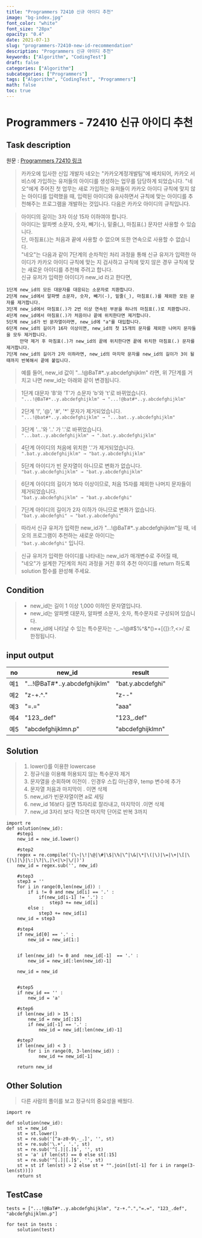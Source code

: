 ```yaml
---
title: "Programmers 72410 신규 아이디 추천"
image: "bg-index.jpg"
font_color: "white"
font_size: "28px"
opacity: "0.4"
date: 2021-07-13
slug: "programmers-72410-new-id-recommendation"
description: "Programmers 신규 아이디 추천"
keywords: ["Algorithm", "CodingTest"]
draft: false
categories: ["Algorithm"]
subcategories: ["Programmers"]
tags: ["Algorithm", "CodingTest", "Programmers"]
math: false
toc: true
---
```


# Programmers - 72410 신규 아이디 추천

## Task description

원문 : <a href="https://programmers.co.kr/learn/courses/30/lessons/72410">Programmers 72410 링크</a>

>카카오에 입사한 신입 개발자 네오는 "카카오계정개발팀"에 배치되어, 카카오 서비스에 가입하는 유저들의 아이디를 생성하는 업무를 담당하게 되었습니다. "네오"에게 주어진 첫 업무는 새로 가입하는 유저들이 카카오 아이디 규칙에 맞지 않는 아이디를 입력했을 때, 입력된 아이디와 유사하면서 규칙에 맞는 아이디를 추천해주는 프로그램을 개발하는 것입니다.
다음은 카카오 아이디의 규칙입니다.

>아이디의 길이는 3자 이상 15자 이하여야 합니다. <br>
아이디는 알파벳 소문자, 숫자, 빼기(-), 밑줄(_), 마침표(.) 문자만 사용할 수 있습니다.<br>
단, 마침표(.)는 처음과 끝에 사용할 수 없으며 또한 연속으로 사용할 수 없습니다.<br>
"네오"는 다음과 같이 7단계의 순차적인 처리 과정을 통해 신규 유저가 입력한 아이디가 카카오 아이디 규칙에 맞는 지 검사하고 규칙에 맞지 않은 경우 규칙에 맞는 새로운 아이디를 추천해 주려고 합니다.<br>
신규 유저가 입력한 아이디가 new_id 라고 한다면,<br>

```
1단계 new_id의 모든 대문자를 대응되는 소문자로 치환합니다.
2단계 new_id에서 알파벳 소문자, 숫자, 빼기(-), 밑줄(_), 마침표(.)를 제외한 모든 문자를 제거합니다.
3단계 new_id에서 마침표(.)가 2번 이상 연속된 부분을 하나의 마침표(.)로 치환합니다.
4단계 new_id에서 마침표(.)가 처음이나 끝에 위치한다면 제거합니다.
5단계 new_id가 빈 문자열이라면, new_id에 "a"를 대입합니다.
6단계 new_id의 길이가 16자 이상이면, new_id의 첫 15개의 문자를 제외한 나머지 문자들을 모두 제거합니다.
     만약 제거 후 마침표(.)가 new_id의 끝에 위치한다면 끝에 위치한 마침표(.) 문자를 제거합니다.
7단계 new_id의 길이가 2자 이하라면, new_id의 마지막 문자를 new_id의 길이가 3이 될 때까지 반복해서 끝에 붙입니다.
```

> 예를 들어, new_id 값이 "...!@BaT#*..y.abcdefghijklm" 라면, 위 7단계를 거치고 나면 new_id는 아래와 같이 변경됩니다.<br>

> 1단계 대문자 'B'와 'T'가 소문자 'b'와 't'로 바뀌었습니다.<br>
`"...!@BaT#*..y.abcdefghijklm" → "...!@bat#*..y.abcdefghijklm"`

> 2단계 '!', '@', '#', '*' 문자가 제거되었습니다.<br>
`"...!@bat#*..y.abcdefghijklm" → "...bat..y.abcdefghijklm"`

> 3단계 '...'와 '..' 가 '.'로 바뀌었습니다.<br>
`"...bat..y.abcdefghijklm" → ".bat.y.abcdefghijklm"`

> 4단계 아이디의 처음에 위치한 '.'가 제거되었습니다.<br>
`".bat.y.abcdefghijklm" → "bat.y.abcdefghijklm"`

> 5단계 아이디가 빈 문자열이 아니므로 변화가 없습니다.<br>
`"bat.y.abcdefghijklm" → "bat.y.abcdefghijklm"`

> 6단계 아이디의 길이가 16자 이상이므로, 처음 15자를 제외한 나머지 문자들이 제거되었습니다.<br>
`"bat.y.abcdefghijklm" → "bat.y.abcdefghi"`

> 7단계 아이디의 길이가 2자 이하가 아니므로 변화가 없습니다.<br>
`"bat.y.abcdefghi" → "bat.y.abcdefghi"`

> 따라서 신규 유저가 입력한 new_id가 "...!@BaT#*..y.abcdefghijklm"일 때, 네오의 프로그램이 추천하는 새로운 아이디는 <br>
> `"bat.y.abcdefghi"` 입니다.

>신규 유저가 입력한 아이디를 나타내는 new_id가 매개변수로 주어질 때, <br>
"네오"가 설계한 7단계의 처리 과정을 거친 후의 추천 아이디를 return 하도록 solution 함수를 완성해 주세요.

## Condition
> - new_id는 길이 1 이상 1,000 이하인 문자열입니다.
> - new_id는 알파벳 대문자, 알파벳 소문자, 숫자, 특수문자로 구성되어 있습니다.
> - new_id에 나타날 수 있는 특수문자는 -_.~!@#$%^&*()=+[{]}:?,<>/ 로 한정됩니다.

## input output


no	|new_id	|result
----|-------|-----------------
예1	|"...!@BaT#*..y.abcdefghijklm"	| "bat.y.abcdefghi"
예2	|"z-+.^."						| "z--"
예3	|"=.="							| "aaa"
예4	|"123_.def"						| "123_.def"
예5	|"abcdefghijklmn.p"				|"abcdefghijklmn"

## Solution 
> 1. lower()를 이용한 lowercase
> 2. 정규식을 이용해 허용되지 않는 특수문자 제거
> 3. 문자열을 순회하며 이전이 . 인경우 스킵 아닌경우, temp 변수에 추가
> 4. 문자열 처음과 마지막이 . 이면 삭제
> 5. new_id가 빈문자열이면 a로 세팅
> 6. new_id 16보다 길면 15자리로 잘라내고, 마지막이 .이면 삭제
> 7. new_id 3자리 보다 작으면 마지막 단어로 반복 3까지

```
import re 
def solution(new_id):
    #step1 
    new_id = new_id.lower()

    #step2
    regex = re.compile('(\~|\!|\@|\#|\$|\%|\^|\&|\*|\(|\)|\=|\+|\[|\{|\]|\}|\:|\?|\,|\<|\>|\/|)')
    new_id = regex.sub('', new_id)
    
    #step3
    step3 = ''
    for i in range(0,len(new_id)) :
        if i != 0 and new_id[i] == '.' :
            if(new_id[i-1] != '.') :
                step3 += new_id[i]
        else : 
            step3 += new_id[i]
    new_id = step3

    #step4
    if new_id[0] == '.' :
        new_id = new_id[1:]

    
    if len(new_id) != 0 and  new_id[-1]  == '.' :
        new_id = new_id[:len(new_id)-1]
    
    new_id = new_id


    #step5    
    if new_id == '' :
        new_id = 'a'
    
    #step6    
    if len(new_id) > 15 :
        new_id = new_id[:15]
        if new_id[-1] == '.' :
	        new_id = new_id[:len(new_id)-1]
            
    #step7 
    if len(new_id) < 3 :
        for i in range(0, 3-len(new_id)) :
            new_id += new_id[-1]

    return new_id

```


## Other Solution 
> 다른 사람의 풀이를 보고 정규식의 중요성을 배웠다.

```
import re

def solution(new_id):
    st = new_id
    st = st.lower()
    st = re.sub('[^a-z0-9\-_.]', '', st)
    st = re.sub('\.+', '.', st)
    st = re.sub('^[.]|[.]$', '', st)
    st = 'a' if len(st) == 0 else st[:15]
    st = re.sub('^[.]|[.]$', '', st)
    st = st if len(st) > 2 else st + "".join([st[-1] for i in range(3-len(st))])
    return st

```

## TestCase
```
tests = ["...!@BaT#*..y.abcdefghijklm", "z-+.^.","=.=", "123_.def", "abcdefghijklmn.p"]

for test in tests :
    solution(test)
```
